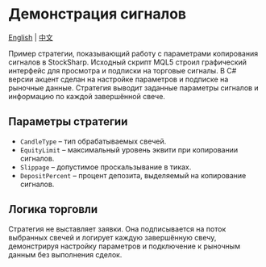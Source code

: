 # Демонстрация сигналов
[English](README.md) | [中文](README_cn.md)

Пример стратегии, показывающий работу с параметрами копирования сигналов в StockSharp. Исходный скрипт MQL5 строил графический интерфейс для просмотра и подписки на торговые сигналы. В C# версии акцент сделан на настройке параметров и подписке на рыночные данные. Стратегия выводит заданные параметры сигналов и информацию по каждой завершённой свече.

## Параметры стратегии
- `CandleType` – тип обрабатываемых свечей.
- `EquityLimit` – максимальный уровень эквити при копировании сигналов.
- `Slippage` – допустимое проскальзывание в тиках.
- `DepositPercent` – процент депозита, выделяемый на копирование сигналов.

## Логика торговли
Стратегия не выставляет заявки. Она подписывается на поток выбранных свечей и логирует каждую завершённую свечу, демонстрируя настройку параметров и подключение к рыночным данным без выполнения сделок.
